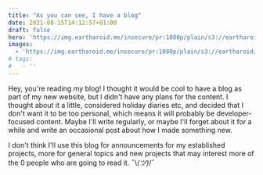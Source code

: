 ```yaml
---
title: "As you can see, I have a blog"
date: 2021-08-15T14:12:57+01:00
draft: false
hero: 'https://img.eartharoid.me/insecure/pr:1080p/plain/s3://eartharoid/images/p/danist-bviex5lwf3s-unsplash.jpg@webp'
images:
  - 'https://img.eartharoid.me/insecure/pr:1080p/plain/s3://eartharoid/images/p/danist-bviex5lwf3s-unsplash.jpg@webp'
# tags:
#   - ''
---
```


Hey, you're reading my blog! I thought it would be cool to have a blog as part of my new website, but I didn't have any plans for the content. I thought about it a little, considered holiday diaries etc, and decided that I don't want it to be too personal, which means it will probably be developer-focused content. Maybe I'll write regularly, or maybe I'll forget about it for a while and write an occasional post about how I made something new.

I don't think I'll use this blog for announcements for my established projects, more for general topics and new projects that may interest more of the 0 people who are going to read it. ¯\\_(ツ)_/¯
